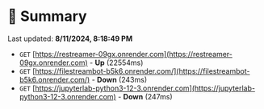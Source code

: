 # 📖 Summary
Last updated: **8/11/2024, 8:18:49 PM**

- `GET` [https://restreamer-09gx.onrender.com](https://restreamer-09gx.onrender.com) - **Up** (22554ms)
- `GET` [https://filestreambot-b5k6.onrender.com/](https://filestreambot-b5k6.onrender.com/) - **Down** (243ms)
- `GET` [https://jupyterlab-python3-12-3.onrender.com](https://jupyterlab-python3-12-3.onrender.com) - **Down** (247ms)
